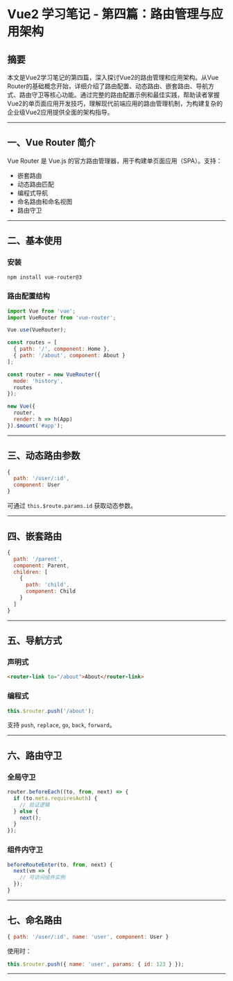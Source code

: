 # Vue2 学习笔记 - 第四篇：路由管理与应用架构

## 摘要

本文是Vue2学习笔记的第四篇，深入探讨Vue2的路由管理和应用架构。从Vue Router的基础概念开始，详细介绍了路由配置、动态路由、嵌套路由、导航方式、路由守卫等核心功能。通过完整的路由配置示例和最佳实践，帮助读者掌握Vue2的单页面应用开发技巧，理解现代前端应用的路由管理机制，为构建复杂的企业级Vue2应用提供全面的架构指导。

---

## 一、Vue Router 简介

Vue Router 是 Vue.js 的官方路由管理器，用于构建单页面应用（SPA）。支持：

- 嵌套路由
- 动态路由匹配
- 编程式导航
- 命名路由和命名视图
- 路由守卫

---

## 二、基本使用

### 安装

```bash
npm install vue-router@3
```

### 路由配置结构

```js
import Vue from 'vue';
import VueRouter from 'vue-router';

Vue.use(VueRouter);

const routes = [
  { path: '/', component: Home },
  { path: '/about', component: About }
];

const router = new VueRouter({
  mode: 'history',
  routes
});

new Vue({
  router,
  render: h => h(App)
}).$mount('#app');
```

---

## 三、动态路由参数

```js
{
  path: '/user/:id',
  component: User
}
```

可通过 `this.$route.params.id` 获取动态参数。

---

## 四、嵌套路由

```js
{
  path: '/parent',
  component: Parent,
  children: [
    {
      path: 'child',
      component: Child
    }
  ]
}
```

---

## 五、导航方式

### 声明式

```html
<router-link to="/about">About</router-link>
```

### 编程式

```js
this.$router.push('/about');
```

支持 `push`, `replace`, `go`, `back`, `forward`。

---

## 六、路由守卫

### 全局守卫

```js
router.beforeEach((to, from, next) => {
  if (to.meta.requiresAuth) {
    // 验证逻辑
  } else {
    next();
  }
});
```

### 组件内守卫

```js
beforeRouteEnter(to, from, next) {
  next(vm => {
    // 可访问组件实例
  });
}
```

---

## 七、命名路由

```js
{ path: '/user/:id', name: 'user', component: User }
```

使用时：

```js
this.$router.push({ name: 'user', params: { id: 123 } });
```

---
